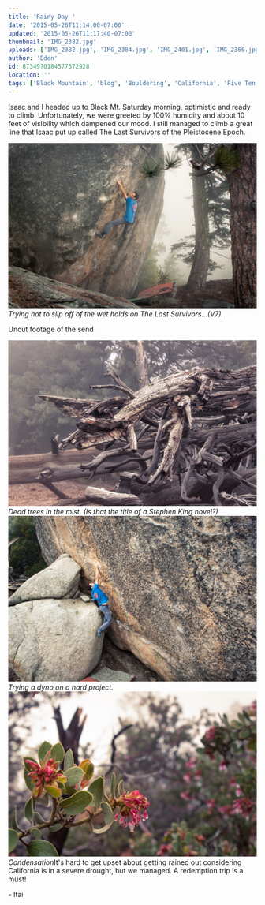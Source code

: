 ```yaml
---
title: 'Rainy Day '
date: '2015-05-26T11:14:00-07:00'
updated: '2015-05-26T11:17:40-07:00'
thumbnail: 'IMG_2382.jpg'
uploads: ['IMG_2382.jpg', 'IMG_2384.jpg', 'IMG_2401.jpg', 'IMG_2366.jpg']
author: 'Eden'
id: 8734970184577572928
location: ''
tags: ['Black Mountain', 'blog', 'Bouldering', 'California', 'Five Ten', 'highball', 'Itai']
---
```

Isaac and I headed up to Black Mt. Saturday morning, optimistic and ready to climb. Unfortunately, we were greeted by 100% humidity and about 10 feet of visibility which dampened our mood. I still managed to climb a great line that Isaac put up called The Last Survivors of the Pleistocene Epoch.

![image alt](uploads/IMG_2382.jpg)*Trying not to slip off of the wet holds on The Last Survivors...(V7).*

Uncut footage of the send

![image alt](uploads/IMG_2384.jpg)*Dead trees in the mist. (Is that the title of a Stephen King novel?)*![image alt](uploads/IMG_2401.jpg)*Trying a dyno on a hard project.*![image alt](uploads/IMG_2366.jpg)*Condensation*It's hard to get upset about getting rained out considering California is in a severe drought, but we managed. A redemption trip is a must!

\- Itai

